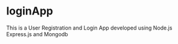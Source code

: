 # loginApp
This is a User Registration and Login App developed using Node.js Express.js and Mongodb
